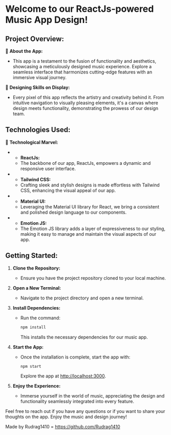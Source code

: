 # Welcome to our ReactJs-powered Music App Design!

## Project Overview:

🎵 **About the App:**

- This app is a testament to the fusion of functionality and aesthetics, showcasing a meticulously designed music experience. Explore a seamless interface that harmonizes cutting-edge features with an immersive visual journey.

🎨 **Designing Skills on Display:**

- Every pixel of this app reflects the artistry and creativity behind it. From intuitive navigation to visually pleasing elements, it's a canvas where design meets functionality, demonstrating the prowess of our design team.

## Technologies Used:

🚀 **Technological Marvel:**

- - **ReactJs:**
  - The backbone of our app, ReactJs, empowers a dynamic and responsive user interface.
- - **Tailwind CSS:**
  - Crafting sleek and stylish designs is made effortless with Tailwind CSS, enhancing the visual appeal of our app.
- - **Material UI:**
  - Leveraging the Material UI library for React, we bring a consistent and polished design language to our components.
- - **Emotion JS:**
  - The Emotion JS library adds a layer of expressiveness to our styling, making it easy to manage and maintain the visual aspects of our app.

## Getting Started:

1. **Clone the Repository:**

   - Ensure you have the project repository cloned to your local machine.

2. **Open a New Terminal:**

   - Navigate to the project directory and open a new terminal.

3. **Install Dependencies:**

   - Run the command:
     ```bash
     npm install
     ```
     This installs the necessary dependencies for our music app.

4. **Start the App:**

   - Once the installation is complete, start the app with:
     ```bash
     npm start
     ```
     Explore the app at [http://localhost:3000](http://localhost:3000).

5. **Enjoy the Experience:**
   - Immerse yourself in the world of music, appreciating the design and functionality seamlessly integrated into every feature.

Feel free to reach out if you have any questions or if you want to share your thoughts on the app. Enjoy the music and design journey!

Made by Rudrag1410 = https://github.com/Rudrag1410
